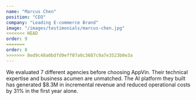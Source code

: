 ```yaml
---
name: "Marcus Chen"
position: "CEO"
company: "Leading E-commerce Brand"
image: "/images/testimonials/marcus-chen.jpg"
<<<<<<< HEAD
order: 9
=======
order: 8
>>>>>>> 8ed9c48a0bdfd9eff07a8c3687c9a7e3523b0e3a
---
```


We evaluated 7 different agencies before choosing AppVin. Their technical expertise and business acumen are unmatched. The AI platform they built has generated $8.3M in incremental revenue and reduced operational costs by 31% in the first year alone.
